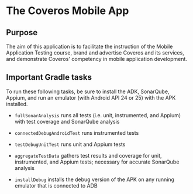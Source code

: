 # The Coveros Mobile App
## Purpose
The aim of this application is to facilitate the instruction of the Mobile Application Testing course, brand and advertise Coveros and its services, and demonstrate Coveros' competency in mobile application development.
## Important Gradle tasks
To run these following tasks, be sure to install the ADK, SonarQube, Appium, and run an emulator (with Android API 24 or 25) with the APK installed. 
- `fullSonarAnalysis` runs all tests (i.e. unit, instrumented, and Appium) with test coverage and SonarQube analysis

- `connectedDebugAndroidTest` runs instrumented tests

- `testDebugUnitTest` runs unit and Appium tests

- `aggregateTestData` gathers test results and coverage for unit, instrumented, and Appium tests; necessary for accurate SonarQube analysis

- `installDebug` installs the debug version of the APK on any running emulator that is connected to ADB